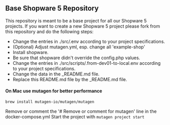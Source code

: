 ## Base Shopware 5 Repository

This repository is meant to be a base project for all our Shopware 5 projects. If you want to create a new Shopware 5 project please fork from this repository and do the following steps:

- Change the entries in ./src/.env according to your project specifications.
- (Optional) Adjust mutagen.yml, esp. change all 'example-shop'
- Install shopware.
- Be sure that shopware didn't override the config.php values.
- Change the entries in ./src/scripts/.from-dev01-to-local.env according to your project specifications.
- Change the data in the _README.md file.
- Replace this README.md file by the _README.md file.

#### On Mac use mutagen for better performance
    
    brew install mutagen-io/mutagen/mutagen
    
Remove or comment the '# Remove or comment for mutagen' line in the docker-compose.yml
Start the project with `mutagen project start`
